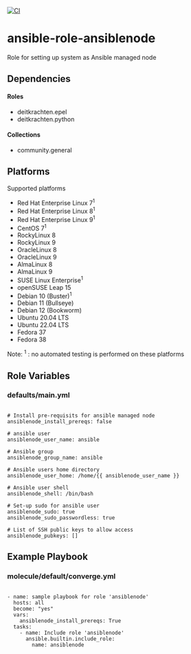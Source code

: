 [![CI](https://github.com/de-it-krachten/ansible-role-ansiblenode/workflows/CI/badge.svg?event=push)](https://github.com/de-it-krachten/ansible-role-ansiblenode/actions?query=workflow%3ACI)


# ansible-role-ansiblenode

Role for setting up system as Ansible managed node



## Dependencies

#### Roles
- deitkrachten.epel
- deitkrachten.python

#### Collections
- community.general

## Platforms

Supported platforms

- Red Hat Enterprise Linux 7<sup>1</sup>
- Red Hat Enterprise Linux 8<sup>1</sup>
- Red Hat Enterprise Linux 9<sup>1</sup>
- CentOS 7<sup>1</sup>
- RockyLinux 8
- RockyLinux 9
- OracleLinux 8
- OracleLinux 9
- AlmaLinux 8
- AlmaLinux 9
- SUSE Linux Enterprise<sup>1</sup>
- openSUSE Leap 15
- Debian 10 (Buster)<sup>1</sup>
- Debian 11 (Bullseye)
- Debian 12 (Bookworm)
- Ubuntu 20.04 LTS
- Ubuntu 22.04 LTS
- Fedora 37
- Fedora 38

Note:
<sup>1</sup> : no automated testing is performed on these platforms

## Role Variables
### defaults/main.yml
<pre><code>
# Install pre-requisits for ansible managed node
ansiblenode_install_prereqs: false

# ansible user
ansiblenode_user_name: ansible

# Ansible group
ansiblenode_group_name: ansible

# Ansible users home directory
ansiblenode_user_home: /home/{{ ansiblenode_user_name }}

# Ansible user shell
ansiblenode_shell: /bin/bash

# Set-up sudo for ansible user
ansiblenode_sudo: true
ansiblenode_sudo_passwordless: true

# List of SSH public keys to allow access
ansiblenode_pubkeys: []
</pre></code>




## Example Playbook
### molecule/default/converge.yml
<pre><code>
- name: sample playbook for role 'ansiblenode'
  hosts: all
  become: "yes"
  vars:
    ansiblenode_install_prereqs: True
  tasks:
    - name: Include role 'ansiblenode'
      ansible.builtin.include_role:
        name: ansiblenode
</pre></code>
